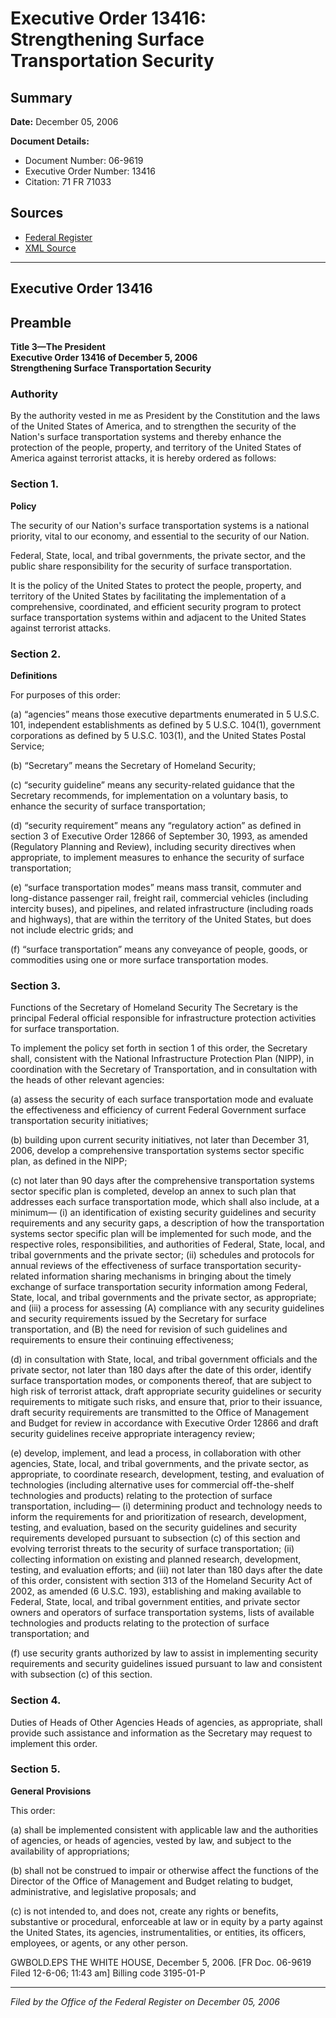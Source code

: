 # Executive Order 13416: Strengthening Surface Transportation Security

## Summary

**Date:** December 05, 2006

**Document Details:**
- Document Number: 06-9619
- Executive Order Number: 13416
- Citation: 71 FR 71033

## Sources
- [Federal Register](https://www.federalregister.gov/documents/2006/12/07/06-9619/strengthening-surface-transportation-security)
- [XML Source](https://www.federalregister.gov/documents/full_text/xml/2006/12/07/06-9619.xml)

---

## Executive Order 13416

## Preamble

**Title 3—The President**  
**Executive Order 13416 of December 5, 2006**  
**Strengthening Surface Transportation Security**

### Authority

By the authority vested in me as President by the Constitution and the laws of the United States of America, and to strengthen the security of the Nation's surface transportation systems and thereby enhance the protection of the people, property, and territory of the United States of America against terrorist attacks, it is hereby ordered as follows:
### Section 1.

**Policy**

The security of our Nation's surface transportation systems is a national priority, vital to our economy, and essential to the security of our Nation.

Federal, State, local, and tribal governments, the private sector, and the public share responsibility for the security of surface transportation.

It is the policy of the United States to protect the people, property, and territory of the United States by facilitating the implementation of a comprehensive, coordinated, and efficient security program to protect surface transportation systems within and adjacent to the United States against terrorist attacks.
### Section 2.

**Definitions**

For purposes of this order: 

(a) “agencies” means those executive departments enumerated in 5 U.S.C. 101, independent establishments as defined by 5 U.S.C. 104(1), government corporations as defined by 5 U.S.C. 103(1), and the United States Postal Service; 

(b) “Secretary” means the Secretary of Homeland Security; 

(c) “security guideline” means any security-related guidance that the Secretary recommends, for implementation on a voluntary basis, to enhance the security of surface transportation; 

(d) “security requirement” means any “regulatory action” as defined in section 3 of Executive Order 12866 of September 30, 1993, as amended (Regulatory Planning and Review), including security directives when appropriate, to implement measures to enhance the security of surface transportation; 

(e) “surface transportation modes” means mass transit, commuter and long-distance passenger rail, freight rail, commercial vehicles (including intercity buses), and pipelines, and related infrastructure (including roads and highways), that are within the territory of the United States, but does not include electric grids; and 

(f) “surface transportation” means any conveyance of people, goods, or commodities using one or more surface transportation modes.
### Section 3.

Functions of the Secretary of Homeland Security
The Secretary is the principal Federal official responsible for infrastructure protection activities for surface transportation.

To implement the policy set forth in section 1 of this order, the Secretary shall, consistent with the National Infrastructure Protection Plan (NIPP), in coordination with the Secretary of Transportation, and in consultation with the heads of other relevant agencies: 

(a) assess the security of each surface transportation mode and evaluate the effectiveness and efficiency of current Federal Government surface transportation security initiatives; 

(b) building upon current security initiatives, not later than December 31, 2006, develop a comprehensive transportation systems sector specific plan, as defined in the NIPP; 

(c) not later than 90 days after the comprehensive transportation systems sector specific plan is completed, develop an annex to such plan that addresses each surface transportation mode, which shall also include, at a minimum— 
    (i) an identification of existing security guidelines and security requirements and any security gaps, a description of how the transportation systems sector specific plan will be implemented for such mode, and the respective roles, responsibilities, and authorities of Federal, State, local, and tribal governments and the private sector; 
    (ii) schedules and protocols for annual reviews of the effectiveness of surface transportation security-related information sharing mechanisms in bringing about the timely exchange of surface transportation security information among Federal, State, local, and tribal governments and the private sector, as appropriate; and 
    (iii) a process for assessing (A) compliance with any security guidelines and security requirements issued by the Secretary for surface transportation, and (B) the need for revision of such guidelines and requirements to ensure their continuing effectiveness; 

(d) in consultation with State, local, and tribal government officials and the private sector, not later than 180 days after the date of this order, identify surface transportation modes, or components thereof, that are subject to high risk of terrorist attack, draft appropriate security guidelines or security requirements to mitigate such risks, and ensure that, prior to their issuance, draft security requirements are transmitted to the Office of Management and Budget for review in accordance with Executive Order 12866 and draft security guidelines receive appropriate interagency review; 

(e) develop, implement, and lead a process, in collaboration with other agencies, State, local, and tribal governments, and the private sector, as appropriate, to coordinate research, development, testing, and evaluation of technologies (including alternative uses for commercial off-the-shelf technologies and products) relating to the protection of surface transportation, including— 
    (i) determining product and technology needs to inform the requirements for and prioritization of research, development, testing, and evaluation, based on the security guidelines and security requirements developed pursuant to subsection (c) of this section and evolving terrorist threats to the security of surface transportation; 
    (ii) collecting information on existing and planned research, development, testing, and evaluation efforts; and 
    (iii) not later than 180 days after the date of this order, consistent with section 313 of the Homeland Security Act of 2002, as amended (6 U.S.C. 193), establishing and making available to Federal, State, local, and tribal government entities, and private sector owners and operators of surface transportation systems, lists of available technologies and products relating to the protection of surface transportation; and 

(f) use security grants authorized by law to assist in implementing security requirements and security guidelines issued pursuant to law and consistent with subsection (c) of this section.
### Section 4.

Duties of Heads of Other Agencies
Heads of agencies, as appropriate, shall provide such assistance and information as the Secretary may request to implement this order.
### Section 5.

**General Provisions**

This order: 

(a) shall be implemented consistent with applicable law and the authorities of agencies, or heads of agencies, vested by law, and subject to the availability of appropriations; 

(b) shall not be construed to impair or otherwise affect the functions of the Director of the Office of Management and Budget relating to budget, administrative, and legislative proposals; and 

(c) is not intended to, and does not, create any rights or benefits, substantive or procedural, enforceable at law or in equity by a party against the United States, its agencies, instrumentalities, or entities, its officers, employees, or agents, or any other person.

GWBOLD.EPS
THE WHITE HOUSE,
December 5, 2006. 
[FR Doc. 06-9619
Filed 12-6-06; 11:43 am]
Billing code 3195-01-P

---

*Filed by the Office of the Federal Register on December 05, 2006*
